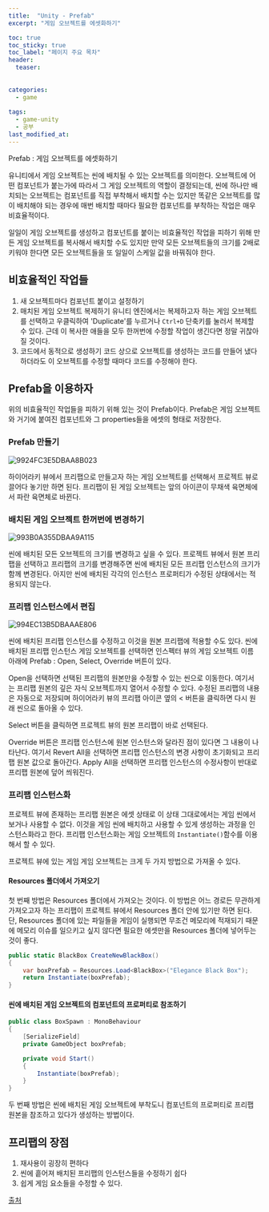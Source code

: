```yaml
---
title:  "Unity - Prefab"
excerpt: "게임 오브젝트를 에셋화하기"

toc: true
toc_sticky: true
toc_label: "페이지 주요 목차"
header:
  teaser: 
  
  
categories:
  - game
  
tags:
  - game-unity
  - 공부
last_modified_at: 
---
```


Prefab : 게임 오브젝트를 에셋화하기

유니티에서 게임 오브젝트는 씬에 배치될 수 있는 오브젝트를 의미한다. 오브젝트에 어떤 컴포넌트가 붙는가에 따라서 그 게임 오브젝트의 역할이 결정되는데, 씬에 하나만 배치되는 오브젝트는 컴포넌트를 직접 부착해서 배치할 수는 있지만 똑같은 오브젝트를 많이 배치해야 되는 경우에 매번 배치할 때마다 필요한 컴포넌트를 부착하는 작업은 매우 비효율적이다.

일일이 게임 오브젝트를 생성하고 컴포넌트를 붙이는 비효율적인 작업을 피하기 위해 만든 게임 오브젝트를 복사해서 배치할 수도 있지만 만약 모든 오브젝트들의 크기를 2배로 키워야 한다면 모든 오브젝트들을 또 일일이 스케일 값을 바꿔줘야 한다.

## 비효율적인 작업들

1. 새 오브젝트마다 컴포넌트 붙이고 설정하기
2. 매치된 게임 오브젝트 복제하기
  유니티 엔진에서는 복제하고자 하는 게임 오브젝트를 선택하고 우클릭하여 'Duplicate'를 누르거나 `Ctrl+D` 단축키를 눌러서 복제할 수 있다.
  근데 이 복사한 애들을 모두 한꺼번에 수정할 작업이 생긴다면 정말 귀찮아질 것이다.
3. 코드에서 동적으로 생성하기
  코드 상으로 오브젝트를 생성하는 코드를 만들어 냈다 하더라도 이 오브젝트를 수정할 때마다 코드를 수정해야 한다.
  
  
## Prefab을 이용하자

위의 비효율적인 작업들을 피하기 위해 있는 것이 Prefab이다. Prefab은 게임 오브젝트와 거기에 붙여진 컴포넌트와 그 properties들을 에셋의 형태로 저장한다.

### Prefab 만들기

![9924FC3E5DBAA8B023](https://user-images.githubusercontent.com/41438361/90612167-a4deb880-e242-11ea-8cdf-7a66eb2b9381.gif)

하이어라키 뷰에서 프리팹으로 만들고자 하는 게임 오브젝트를 선택해서 프로젝트 뷰로 끌어다 놓기만 하면 된다. 프리팹이 된 게임 오브젝트는 앞의 아이콘이 무채색 육면체에서 파란 육면체로 바뀐다.

### 배치된 게임 오브젝트 한꺼번에 변경하기

![993B0A355DBAA9A115](https://user-images.githubusercontent.com/41438361/90612404-ef603500-e242-11ea-86b9-25ae1b9459a2.gif)

씬에 배치된 모든 오브젝트의 크기를 변경하고 싶을 수 있다. 프로젝트 뷰에서 원본 프리팹을 선택하고 프리팹의 크기를 변경해주면 씬에 배치된 모든 프리팹 인스턴스의 크기가 함께 변경된다. 아지만 씬에 배치된 각각의 인스턴스 프로퍼티가 수정된 상태에서는 적용되지 않는다.

### 프리팹 인스턴스에서 편집

![994EC13B5DBAAAE806](https://user-images.githubusercontent.com/41438361/90612708-609fe800-e243-11ea-8ef6-2b65c8635e32.png)

씬에 배치된 프리팹 인스턴스를 수정하고 이것을 원본 프리팹에 적용할 수도 있다. 씬에 배치된 프리팹 인스턴스 게임 오브젝트를 선택하면 인스펙터 뷰의 게임 오브젝트 이름 아래에 Prefab : Open, Select, Override 버튼이 있다.

Open을 선택하면 선택된 프리팹의 원본만을 수정할 수 있는 씬으로 이동한다. 여기서는 프리팹 원본의 깊은 자식 오브젝트까지 열어서 수정할 수 있다. 수정된 프리팹의 내용은 자동으로 저장되며 하이어라키 뷰의 프리팹 아이콘 옆의 < 버튼을 클릭하면 다시 원래 씬으로 돌아올 수 있다.

Select 버튼을 클릭하면 프로젝트 뷰의 원본 프리팹이 바로 선택된다.

Override 버튼은 프리팹 인스턴스에 원본 인스턴스와 달라진 점이 있다면 그 내용이 나타난다. 여기서 Revert All을 선택하면 프리팹 인스턴스의 변경 사항이 초기화되고 프리팹 원본 값으로 돌아간다. Apply All을 선택하면 프리팹 인스턴스의 수정사항이 반대로 프리팹 원본에 덮어 씌워진다.

### 프리팹 인스턴스화

프로젝트 뷰에 존재하는 프리팹 원본은 에셋 상태로 이 상태 그대로에서는 게임 씬에서 보거나 사용할 수 없다. 이것을 게임 씬에 배치하고 사용할 수 있게 생성하는 과정을 인스턴스화라고 한다. 프리팹 인스턴스화는 게임 오브젝트의 `Instantiate()`함수를 이용해서 할 수 있다.

프로젝트 뷰에 있는 게임 게임 오브젝트는 크게 두 가지 방법으로 가져올 수 있다.

#### Resources 폴더에서 가져오기

첫 번째 방법은 Resources 폴더에서 가져오는 것이다. 이 방법은 어느 경로든 무관하게 가져오고자 하는 프리팹이 프로젝트 뷰에서 Resources 폴더 안에 있기만 하면 된다. 단, Resources 폴더에 있는 파일들을 게임이 실행되면 무조건 메모리에 적재되기 때문에 메모리 이슈를 일으키고 싶지 않다면 필요한 에셋만을 Resources 폴더에 넣어두는 것이 좋다.

```C#
public static BlackBox CreateNewBlackBox()
{
    var boxPrefab = Resources.Load<BlackBox>("Elegance Black Box");
    return Instantiate(boxPrefab);
}
```

#### 씬에 배치된 게임 오브젝트의 컴포넌트의 프로퍼티로 참조하기

```C#
public class BoxSpawn : MonoBehaviour
{
    [SerializeField]
    private GameObject boxPrefab;

    private void Start()
    {
        Instantiate(boxPrefab);
    }
}
```

두 번째 방법은 씬에 배치된 게임 오브젝트에 부착도니 컴포넌트의 프로퍼티로 프리팹 원본을 참조하고 있다가 생성하는 방법이다.


## 프리팹의 장점

1. 재사용이 굉장히 편하다
2. 씬에 흩어져 배치된 프리팹의 인스턴스들을 수정하기 쉽다
3. 쉽게 게임 요소들을 수정할 수 있다.



[출처](https://wergia.tistory.com/196)
